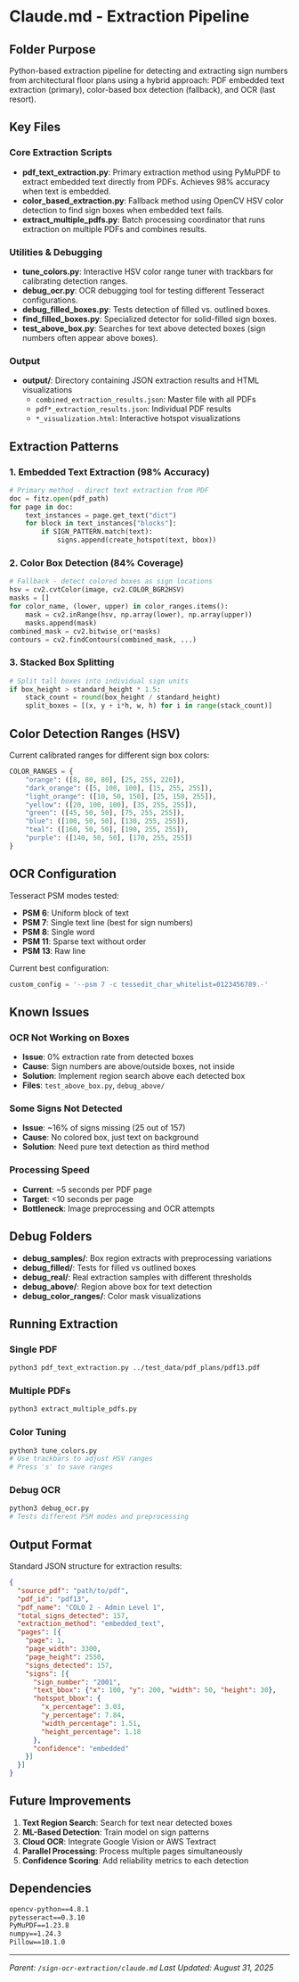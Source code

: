 # Claude.md - Extraction Pipeline

## Folder Purpose
Python-based extraction pipeline for detecting and extracting sign numbers from architectural floor plans using a hybrid approach: PDF embedded text extraction (primary), color-based box detection (fallback), and OCR (last resort).

## Key Files

### Core Extraction Scripts
- **pdf_text_extraction.py**: Primary extraction method using PyMuPDF to extract embedded text directly from PDFs. Achieves 98% accuracy when text is embedded.
- **color_based_extraction.py**: Fallback method using OpenCV HSV color detection to find sign boxes when embedded text fails.
- **extract_multiple_pdfs.py**: Batch processing coordinator that runs extraction on multiple PDFs and combines results.

### Utilities & Debugging
- **tune_colors.py**: Interactive HSV color range tuner with trackbars for calibrating detection ranges.
- **debug_ocr.py**: OCR debugging tool for testing different Tesseract configurations.
- **debug_filled_boxes.py**: Tests detection of filled vs. outlined boxes.
- **find_filled_boxes.py**: Specialized detector for solid-filled sign boxes.
- **test_above_box.py**: Searches for text above detected boxes (sign numbers often appear above boxes).

### Output
- **output/**: Directory containing JSON extraction results and HTML visualizations
  - `combined_extraction_results.json`: Master file with all PDFs
  - `pdf*_extraction_results.json`: Individual PDF results
  - `*_visualization.html`: Interactive hotspot visualizations

## Extraction Patterns

### 1. Embedded Text Extraction (98% Accuracy)
```python
# Primary method - direct text extraction from PDF
doc = fitz.open(pdf_path)
for page in doc:
    text_instances = page.get_text("dict")
    for block in text_instances["blocks"]:
        if SIGN_PATTERN.match(text):
            signs.append(create_hotspot(text, bbox))
```

### 2. Color Box Detection (84% Coverage)
```python
# Fallback - detect colored boxes as sign locations
hsv = cv2.cvtColor(image, cv2.COLOR_BGR2HSV)
masks = []
for color_name, (lower, upper) in color_ranges.items():
    mask = cv2.inRange(hsv, np.array(lower), np.array(upper))
    masks.append(mask)
combined_mask = cv2.bitwise_or(*masks)
contours = cv2.findContours(combined_mask, ...)
```

### 3. Stacked Box Splitting
```python
# Split tall boxes into individual sign units
if box_height > standard_height * 1.5:
    stack_count = round(box_height / standard_height)
    split_boxes = [(x, y + i*h, w, h) for i in range(stack_count)]
```

## Color Detection Ranges (HSV)

Current calibrated ranges for different sign box colors:
```python
COLOR_RANGES = {
    "orange": ([8, 80, 80], [25, 255, 220]),
    "dark_orange": ([5, 100, 100], [15, 255, 255]),
    "light_orange": ([10, 50, 150], [25, 150, 255]),
    "yellow": ([20, 100, 100], [35, 255, 255]),
    "green": ([45, 50, 50], [75, 255, 255]),
    "blue": ([100, 50, 50], [130, 255, 255]),
    "teal": ([160, 50, 50], [190, 255, 255]),
    "purple": ([140, 50, 50], [170, 255, 255])
}
```

## OCR Configuration

Tesseract PSM modes tested:
- **PSM 6**: Uniform block of text
- **PSM 7**: Single text line (best for sign numbers)
- **PSM 8**: Single word
- **PSM 11**: Sparse text without order
- **PSM 13**: Raw line

Current best configuration:
```python
custom_config = '--psm 7 -c tessedit_char_whitelist=0123456789.-'
```

## Known Issues

### OCR Not Working on Boxes
- **Issue**: 0% extraction rate from detected boxes
- **Cause**: Sign numbers are above/outside boxes, not inside
- **Solution**: Implement region search above each detected box
- **Files**: `test_above_box.py`, `debug_above/`

### Some Signs Not Detected
- **Issue**: ~16% of signs missing (25 out of 157)
- **Cause**: No colored box, just text on background
- **Solution**: Need pure text detection as third method

### Processing Speed
- **Current**: ~5 seconds per PDF page
- **Target**: <10 seconds per page
- **Bottleneck**: Image preprocessing and OCR attempts

## Debug Folders

- **debug_samples/**: Box region extracts with preprocessing variations
- **debug_filled/**: Tests for filled vs outlined boxes
- **debug_real/**: Real extraction samples with different thresholds
- **debug_above/**: Region above box for text detection
- **debug_color_ranges/**: Color mask visualizations

## Running Extraction

### Single PDF
```bash
python3 pdf_text_extraction.py ../test_data/pdf_plans/pdf13.pdf
```

### Multiple PDFs
```bash
python3 extract_multiple_pdfs.py
```

### Color Tuning
```bash
python3 tune_colors.py
# Use trackbars to adjust HSV ranges
# Press 's' to save ranges
```

### Debug OCR
```bash
python3 debug_ocr.py
# Tests different PSM modes and preprocessing
```

## Output Format

Standard JSON structure for extraction results:
```json
{
  "source_pdf": "path/to/pdf",
  "pdf_id": "pdf13",
  "pdf_name": "COLO 2 - Admin Level 1",
  "total_signs_detected": 157,
  "extraction_method": "embedded_text",
  "pages": [{
    "page": 1,
    "page_width": 3300,
    "page_height": 2550,
    "signs_detected": 157,
    "signs": [{
      "sign_number": "2001",
      "text_bbox": {"x": 100, "y": 200, "width": 50, "height": 30},
      "hotspot_bbox": {
        "x_percentage": 3.03,
        "y_percentage": 7.84,
        "width_percentage": 1.51,
        "height_percentage": 1.18
      },
      "confidence": "embedded"
    }]
  }]
}
```

## Future Improvements

1. **Text Region Search**: Search for text near detected boxes
2. **ML-Based Detection**: Train model on sign patterns
3. **Cloud OCR**: Integrate Google Vision or AWS Textract
4. **Parallel Processing**: Process multiple pages simultaneously
5. **Confidence Scoring**: Add reliability metrics to each detection

## Dependencies

```txt
opencv-python==4.8.1
pytesseract==0.3.10
PyMuPDF==1.23.8
numpy==1.24.3
Pillow==10.1.0
```

---
*Parent: `/sign-ocr-extraction/claude.md`*
*Last Updated: August 31, 2025*